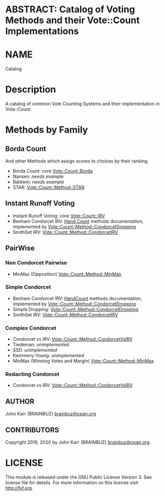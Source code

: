 # ABSTRACT: Catalog of Voting Methods and their Vote::Count Implementations

# NAME

Catalog

# Description

A catalog of common Vote Counting Systems and their implementation in Vote::Count.

# Methods by Family

## Borda Count

And other Methods which assign scores to choices by their ranking. 

* Borda Count: core [Vote::Count::Borda](https://metacpan.org/pod/Vote::Count::Borda)
* Nansen: *needs example*
* Baldwin: *needs example*
* STAR: [Vote::Count::Method::STAR](https://metacpan.org/pod/Vote::Count::Method::STAR)

## Instant Runoff Voting

* Instant Runoff Voting: core [Vote::Count::IRV](https://metacpan.org/pod/Vote::Count::IRV)
* Benham Condorcet IRV: [Hand Count](https://metacpan.org/pod/release/BRAINBUZ/Vote-Count/Hand_Count.pod) methods documentation, implemented by [Vote::Count::Method::CondorcetDropping](https://metacpan.org/pod/Vote::Count::Method::CondorcetDropping)
* SmithSet IRV: [Vote::Count::Method::CondorcetIRV](https://metacpan.org/pod/Vote::Count::Method::CondorcetIRV)

## PairWise

### Non Condorcet Pairwise

* MinMax (Opposition) [Vote::Count::Method::MinMax](https://metacpan.org/pod/Vote::Count::Method::MinMax)

### Simple Condorcet

* Benham Condorcet IRV: [HandCount](https://metacpan.org/pod/release/BRAINBUZ/Vote-Count/Hand_Count.pod) methods documentation, implemented by [Vote::Count::Method::CondorcetDropping](https://metacpan.org/pod/Vote::Count::Method::CondorcetDropping)
* Simple Dropping: [Vote::Count::Method::CondorcetDropping](https://metacpan.org/pod/Vote::Count::Method::CondorcetDropping)
* SmithSet IRV: [Vote::Count::Method::CondorcetIRV](https://metacpan.org/pod/Vote::Count::Method::CondorcetIRV)

### Complex Condorcet

* Condorcet vs IRV: [Vote::Count::Method::CondorcetVsIRV](https://metacpan.org/pod/Vote::Count::Method::CondorcetVsIRV)
* Tiedeman: *unimplemented*
* SSD: *unimplemented*
* Kemmeny-Young: *unimplemented*
* MinMax (Winning Votes and Margin) [Vote::Count::Method::MinMax](https://metacpan.org/pod/Vote::Count::Method::MinMax)

### Redacting Condorcet

* Condorcet vs IRV: [Vote::Count::Method::CondorcetVsIRV](https://metacpan.org/pod/Vote::Count::Method::CondorcetVsIRV)

## AUTHOR

John Karr (BRAINBUZ) brainbuz@cpan.org

## CONTRIBUTORS

Copyright 2019, 2020 by John Karr (BRAINBUZ) brainbuz@cpan.org.

# LICENSE

This module is released under the GNU Public License Version 3. See license file for details. For more information on this license visit http://fsf.org.
